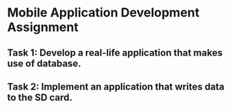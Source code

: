 # Mobile Application Development Assignment
## Task 1: Develop a real-life application that makes use of database.
## Task 2: Implement an application that writes data to the SD card.
